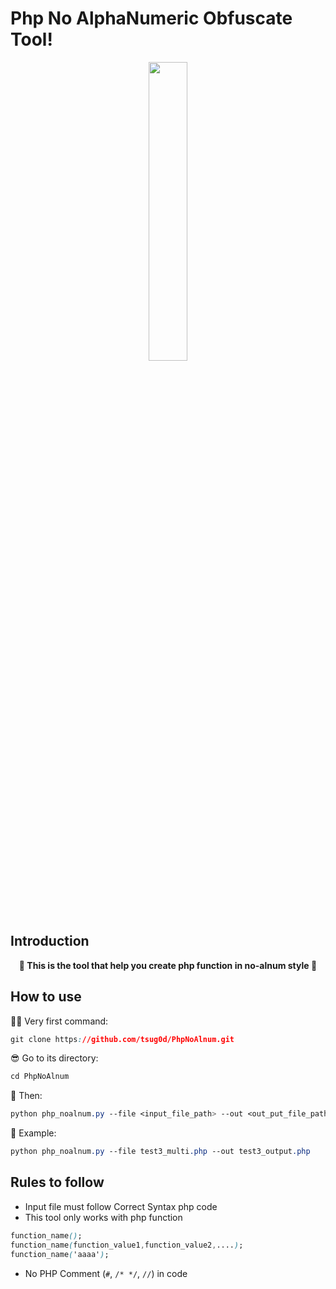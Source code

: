 # Php No AlphaNumeric Obfuscate Tool!

<p align="center">
  <img src="https://i.imgur.com/hdfx2sh.png" height="35%" width="35%">
</p>


## Introduction

**<p align="center">🎉 This is the tool that help you create php function in no-alnum style 🎉</p>**

## How to use

🕵🏾 Very first command: 
```css
git clone https://github.com/tsug0d/PhpNoAlnum.git
```

😎 Go to its directory:
```css
cd PhpNoAlnum
```

🤘 Then:
```css
python php_noalnum.py --file <input_file_path> --out <out_put_file_path>
```

🤖 Example:
```css
python php_noalnum.py --file test3_multi.php --out test3_output.php
```

## Rules to follow

* Input file must follow Correct Syntax php code
* This tool only works with php function
```css
function_name();
function_name(function_value1,function_value2,....);
function_name('aaaa');
```
* No PHP Comment (`#`, `/* */`, `//`) in code
